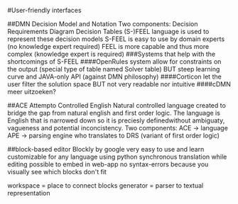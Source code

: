 #User-friendly interfaces

##DMN
Decision Model and Notation
Two components:
	Decision Requirements Diagram
    Decision Tables
(S-)FEEL language is used to represent these decision models
	S-FEEL is easy to use by domain experts (no knowledge expert required)
    FEEL is more capable and thus more complex (knowledge expert is required)
###Systems that help with the shortcomings of S-FEEL
####OpenRules system
allow for constraints on the output (special type of table named Solver table)
	BUT steep learning curve and JAVA-only API (against DMN philosophy)
####Corticon
let the user filter the solution space
	BUT not very readable nor intuitive
####cDMN
meer uitzoeken?

##ACE
Attempto Controlled English
Natural controlled language created to bridge the gap from natural english and first order logic. The language is English that is narrowed down so it is preciesly definedwithout ambiguaty, vagueness and potential inconcistency.
Two components:
	ACE -> language
	APE -> parsing engine who translates to DRS (variant of first order logic)

##block-based editor
Blockly by google
very easy to use and learn
customizable for any language using python
synchronous translation while editing
possible to embed in web-app
no syntax-errors because you visually see which blocks don't fit

workspace = place to connect blocks
generator = parser to textual representation


